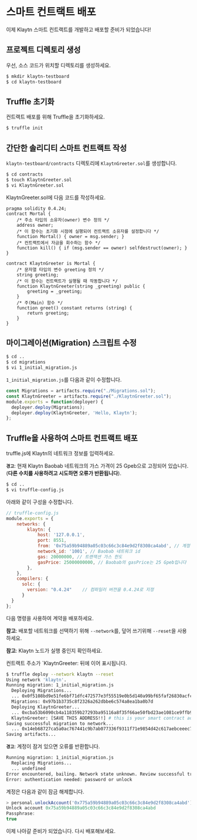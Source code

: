 # 스마트 컨트랙트 배포

이제 Klaytn 스마트 컨트랙트를 개발하고 배포할 준비가 되었습니다!

## 프로젝트 디렉토리 생성

우선, 소스 코드가 위치할 디렉토리를 생성하세요.

```bash
$ mkdir klaytn-testboard
$ cd klaytn-testboard
```

## Truffle 초기화

컨트랙트 배포를 위해 Truffle을 초기화하세요.

```bash
$ truffle init
```

## 간단한 솔리디티 스마트 컨트랙트 작성

`klaytn-testboard/contracts` 디렉토리에 `KlaytnGreeter.sol`를 생성합니다.

```bash
$ cd contracts
$ touch KlaytnGreeter.sol
$ vi KlaytnGreeter.sol
```

KlaytnGreeter.sol에 다음 코드를 작성하세요.

```text
pragma solidity 0.4.24;
contract Mortal {
    /* 주소 타입의 소유자(owner) 변수 정의 */
    address owner;
    /* 이 함수는 초기화 시점에 실행되어 컨트랙트 소유자를 설정합니다 */
    function Mortal() { owner = msg.sender; }
    /* 컨트랙트에서 자금을 회수하는 함수 */
    function kill() { if (msg.sender == owner) selfdestruct(owner); }
}

contract KlaytnGreeter is Mortal {
    /* 문자열 타입의 변수 greeting 정의 */
    string greeting;
    /* 이 함수는 컨트랙트가 실행될 때 작동합니다 */
    function KlaytnGreeter(string _greeting) public {
        greeting = _greeting;
    }
    /* 주(Main) 함수 */
    function greet() constant returns (string) {
        return greeting;
    }
}
```

## 마이그레이션(Migration) 스크립트 수정

```bash
$ cd ..
$ cd migrations
$ vi 1_initial_migration.js
```

`1_initial_migration.js`를 다음과 같이 수정합니다.

```javascript
const Migrations = artifacts.require("./Migrations.sol");
const KlaytnGreeter = artifacts.require("./KlaytnGreeter.sol");
module.exports = function(deployer) {
  deployer.deploy(Migrations);
  deployer.deploy(KlaytnGreeter, 'Hello, Klaytn');
};
```

## Truffle을 사용하여 스마트 컨트랙트 배포

truffle.js에 Klaytn의 네트워크 정보를 입력하세요.

**`경고`**: 현재 Klaytn Baobab 네트워크의 가스 가격이 25 Gpeb으로 고정되어 있습니다. \(**다른 수치를 사용하려고 시도하면 오류가 반환됩니다**\).

```bash
$ cd ..
$ vi truffle-config.js
```

아래와 같이 구성을 수정합니다.

```javascript
// truffle-config.js
module.exports = {
    networks: {
        klaytn: {
            host: '127.0.0.1',
            port: 8551,
            from: '0x75a59b94889a05c03c66c3c84e9d2f8308ca4abd', // 계정 주소를 입력하세요
            network_id: '1001', // Baobab 네트워크 id
            gas: 20000000, // 트랜잭션 가스 한도
            gasPrice: 25000000000, // Baobab의 gasPrice는 25 Gpeb입니다
        },
    },
    compilers: {
      solc: {
        version: "0.4.24"    // 컴파일러 버전을 0.4.24로 지정
      }
  }
};
```

다음 명령을 사용하여 계약을 배포하세요.

**참고**: 배포할 네트워크를 선택하기 위해 `--network`를, 덮어 쓰기위해 `--reset`을 사용하세요.

**참고**: Klaytn 노드가 실행 중인지 확인하세요.

컨트랙트 주소가 \`KlaytnGreeter: 뒤에 이어 표시됩니다.

```bash
$ truffle deploy --network klaytn --reset
Using network 'klaytn'.
Running migration: 1_initial_migration.js
  Deploying Migrations...
  ... 0x0f5108bd9e51fe6bf71dfc472577e3f55519e0b5d140a99bf65faf26830acfca
  Migrations: 0x97b1b3735c8f2326a262dbbe6c574a8ea1ba0b7d
  Deploying KlaytnGreeter...
  ... 0xcba53b6090cb4a118359b27293ba95116a8f35f66ae50fbd23ae1081ce9ffb9e
  KlaytnGreeter: [SAVE THIS ADDRESS!!] # this is your smart contract address
Saving successful migration to network...
  ... 0x14eb68727ca5a0ac767441c9b7ab077336f9311f71e9854d42c617aebceeec72
Saving artifacts...
```

**`경고`**: 계정이 잠겨 있으면 오류를 반환합니다.

```bash
Running migration: 1_initial_migration.js
  Replacing Migrations...
  ... undefined
Error encountered, bailing. Network state unknown. Review successful transactions manually.
Error: authentication needed: password or unlock
```

계정은 다음과 같이 잠금 해제합니다.

```javascript
> personal.unlockAccount('0x775a59b94889a05c03c66c3c84e9d2f8308ca4abd')
Unlock account 0x75a59b94889a05c03c66c3c84e9d2f8308ca4abd
Passphrase:
true
```

이제 나아갈 준비가 되었습니다. 다시 배포해보세요.